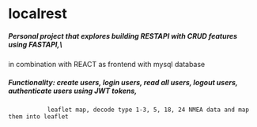 # localrest
##### Personal project that explores building RESTAPI with CRUD features using FASTAPI,\
in combination with REACT as frontend with mysql database
##### Functionality: create users, login users, read all users, logout users, authenticate users using JWT tokens,
               leaflet map, decode type 1-3, 5, 18, 24 NMEA data and map them into leaflet

